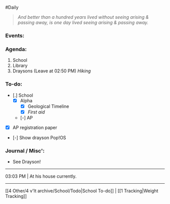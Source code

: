 #Daily
>*And better than a hundred years lived without seeing arising & passing away, is one day lived seeing arising & passing away.*
### Events:


### Agenda:
1. School
2. Library
3. Draysons (Leave at 02:50 PM)
	*Hiking*

### To-do:
- [.] School
	- [x] Alpha
		- [x] Geological Timeline
		- [x] *First aid*
	- [-] AP

- [x] AP registration paper
- [-] Show drayson Pop!OS
### Journal / Misc':
- See Drayson!
---
03:03 PM | At his house currently. 

---
[[4 Other/4 v'lt archive/School/Todo|School To-do]] | [[1 Tracking|Weight Tracking]]